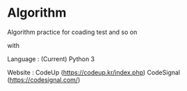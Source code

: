 # Algorithm

Algorithm practice for coading test and so on

with

Language : 
  (Current) Python 3
  
Website :
  CodeUp (https://codeup.kr/index.php)
  CodeSignal (https://codesignal.com/)
